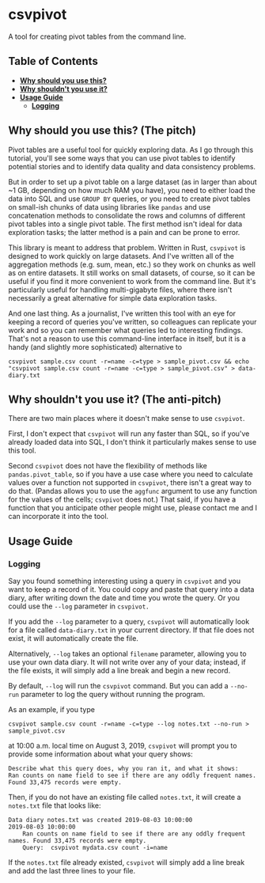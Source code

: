 # csvpivot
A tool for creating pivot tables from the command line.

## Table of Contents
* **[Why should you use this?](#why-should-you-use-this-the-pitch)**
* **[Why shouldn't you use it?](#why-shouldnt-you-use-it-the-anti-pitch)**
* **[Usage Guide](#usage-guide)**
    - **[Logging](#logging)**

## Why should you use this? (The pitch)
Pivot tables are a useful tool for quickly exploring data. As I go through this tutorial, you'll see some ways that you can use pivot tables to identify potential stories and to identify data quality and data consistency problems. 

But in order to set up a pivot table on a large dataset (as in larger than about ~1 GB, depending on how much RAM you have), you need
to either load the data into SQL and use `GROUP BY` queries, or you need to create pivot tables on small-ish chunks of data using libraries like `pandas` and use concatenation methods to consolidate the rows and columns of different pivot tables into a single
pivot table. The first method isn't ideal for data exploration tasks; the latter method is a pain and can be prone to error.

This library is meant to address that problem. Written in Rust, `csvpivot` is designed to work quickly on large datasets. And
I've written all of the aggregation methods (e.g. sum, mean, etc.) so they work on chunks as well as on entire datasets. It still works
on small datasets, of course, so it can be useful if you find it more convenient to work from the command line. But it's particularly
useful for handling multi-gigabyte files, where there isn't necessarily a great alternative for simple data exploration tasks.

And one last thing. As a journalist, I've written this tool with an eye for keeping a record of queries you've written, so colleagues
can replicate your work and so you can remember what queries led to interesting findings. That's not a reason to use
this command-line interface in itself, but it is a handy (and slightly more sophisticated) alternative to
```
csvpivot sample.csv count -r=name -c=type > sample_pivot.csv && echo "csvpivot sample.csv count -r=name -c=type > sample_pivot.csv" > data-diary.txt
```
## Why shouldn't you use it? (The anti-pitch)
There are two main places where it doesn't make sense to use `csvpivot`.

First, I don't expect that `csvpivot` will run any faster than SQL, so if you've already loaded data into SQL, I don't think it particularly makes sense to use this tool.

Second `csvpivot` does not have the flexibility of methods like `pandas.pivot_table`, so if you have a use case where you need to calculate values over a function not supported in `csvpivot`, there isn't a great way to do that. (Pandas allows you to use the `aggfunc` argument to use any function for the values of the cells; `csvpivot` does not.) That said, if you have a function that you
anticipate other people might use, please contact me and I can incorporate it into the tool.

## Usage Guide
### Logging
Say you found something interesting using a query in `csvpivot` and you want to keep a record of it. You could copy and paste that query
into a data diary, after writing down the date and time you wrote the query. Or you could use the `--log` parameter in `csvpivot.`

If you add the `--log` parameter to a query, `csvpivot` will automatically look for a file called `data-diary.txt` in your current directory.
If that file does not exist, it will automatically create the file.

Alternatively, `--log` takes an optional `filename` parameter, allowing you to use your own data diary. It will not write over any of your
data; instead, if the file exists, it will simply add a line break and begin a new record.

By default, `--log` will run the `csvpivot` command. But you can add a `--no-run` parameter to log the query without running the program.

As an example, if you type
```
csvpivot sample.csv count -r=name -c=type --log notes.txt --no-run > sample_pivot.csv
```
at 10:00 a.m. local time on August 3, 2019, `csvpivot` will prompt you to provide some information about what your query shows:
```
Describe what this query does, why you ran it, and what it shows:
Ran counts on name field to see if there are any oddly frequent names. Found 33,475 records were empty.
```
Then, if you do not have an existing file called `notes.txt`, it will create a `notes.txt` file that looks like:
```
Data diary notes.txt was created 2019-08-03 10:00:00
2019-08-03 10:00:00
    Ran counts on name field to see if there are any oddly frequent names. Found 33,475 records were empty.
    Query:  csvpivot mydata.csv count -i=name
```
If the `notes.txt` file already existed, `csvpivot` will simply add a line break and add the last three lines to your file.
